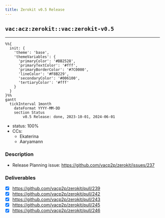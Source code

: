 ```yaml
---
title: Zerokit v0.5 Release
---
```

## `vac:acz:zerokit::vac:zerokit-v0.5`
---
```mermaid
%%{ 
  init: { 
    'theme': 'base', 
    'themeVariables': { 
      'primaryColor': '#BB2528', 
      'primaryTextColor': '#fff', 
      'primaryBorderColor': '#7C0000', 
      'lineColor': '#F8B229', 
      'secondaryColor': '#006100', 
      'tertiaryColor': '#fff' 
    } 
  } 
}%%
gantt
  tickInterval 1month
	dateFormat YYYY-MM-DD
	section Status
		v0.5 Release: done, 2023-10-01, 2024-06-01
```
- status: 100%
- CCs: 
	- Ekaterina
	- Aaryamann
### Description

* Release Planning issue: https://github.com/vacp2p/zerokit/issues/237

### Deliverables

- [x] https://github.com/vacp2p/zerokit/pull/239
- [x] https://github.com/vacp2p/zerokit/pull/242
- [x] https://github.com/vacp2p/zerokit/pull/243
- [x] https://github.com/vacp2p/zerokit/pull/245
- [x] https://github.com/vacp2p/zerokit/pull/246
